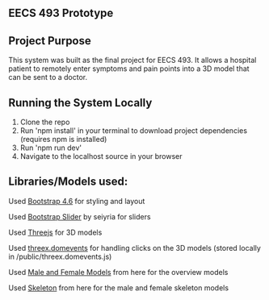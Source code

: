 EECS 493 Prototype
------------------

## Project Purpose

This system was built as the final project for EECS 493. It allows a hospital patient to remotely enter symptoms and pain points into a 3D model that can be sent to a doctor.

## Running the System Locally

1. Clone the repo
2. Run 'npm install' in your terminal to download project dependencies (requires npm is installed)
3. Run 'npm run dev'
4. Navigate to the localhost source in your browser

## Libraries/Models used:

Used [Bootstrap 4.6](https://getbootstrap.com/docs/4.6/getting-started/download/) for styling and layout

Used [Bootstrap Slider](https://github.com/seiyria/bootstrap-slider) by seiyria for sliders

Used [Threejs](https://threejs.org/) for 3D models

Used [threex.domevents](https://github.com/jeromeetienne/threex.domevents) for handling clicks on the 3D models (stored locally in /public/threex.domevents.js)

Used [Male and Female Models](https://www.cgtrader.com/free-3d-models/character/anatomy/realistic-white-male-and-female-low-poly) from here for the overview models

Used [Skeleton](https://www.cgtrader.com/free-3d-models/character/anatomy/esqueleto-mesh-skeleton-mesh-low-poly) from here for the male and female skeleton models

